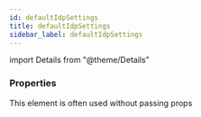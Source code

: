 ```yaml
---
id: defaultIdpSettings
title: defaultIdpSettings
sidebar_label: defaultIdpSettings
---
```


import Details from "@theme/Details"




### Properties

This element is often used without passing props

